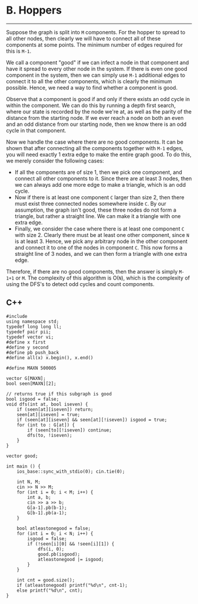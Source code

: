 # B. Hoppers

---

Suppose the graph is split into `M` components. For the hopper to spread to all other nodes, then clearly we will have to connect all of these components at some points. The minimum number of edges required for this is `M-1`.

We call a component "good" if we can infect a node in that component and have it spread to every other node in the system. If there is even one good component in the system, then we can simply use `M-1` additional edges to connect it to all the other components, which is clearly the minimum possible. Hence, we need a way to find whether a component is good.

Observe that a component is good if and only if there exists an odd cycle in within the component. We can do this by running a depth first search, where our state is recorded by the node we're at, as well as the parity of the distance from the starting node. If we ever reach a node on both an even and an odd distance from our starting node, then we know there is an odd cycle in that component.

Now we handle the case where there are no good components. It can be shown that after connecting all the components together with `M-1` edges, you will need exactly 1 extra edge to make the entire graph good. To do this, we merely consider the following cases:
- If all the components are of size 1, then we pick one component, and connect all other components to it. Since there are at least 3 nodes, then we can always add one more edge to make a triangle, which is an odd cycle.
- Now if there is at least one component `C` larger than size 2, then there must exist three connected nodes somewhere inside `C`. By our assumption, the graph isn't good, these three nodes do not form a triangle, but rather a straight line. We can make it a triangle with one extra edge.
- Finally, we consider the case where there is at least one component `C` with size 2. Clearly there must be at least one other component, since `N` is at least 3. Hence, we pick any arbitrary node in the other component and connect it to one of the nodes in component `C`. This now forms a straight line of 3 nodes, and we can then form a triangle with one extra edge.

Therefore, if there are no good components, then the answer is simply `M-1+1` or `M`. The complexity of this algorithm is O(`N`), which is the complexity of using the DFS's to detect odd cycles and count components.

## C++
<pre class="line-numbers"><code class="language-c++">#include <bits/stdc++.h>
using namespace std;
typedef long long ll;
typedef pair<int, int> pii;
typedef vector<int> vi;
#define x first
#define y second
#define pb push_back
#define all(x) x.begin(), x.end()

#define MAXN 500005

vector<int> G[MAXN];
bool seen[MAXN][2];

// returns true if this subgraph is good
bool isgood = false;
void dfs(int at, bool iseven) {
	if (seen[at][iseven]) return;
	seen[at][iseven] = true;
	if (seen[at][iseven] && seen[at][!iseven]) isgood = true;
	for (int to : G[at]) {
		if (seen[to][!iseven]) continue;
		dfs(to, !iseven);
	}
}

vector<bool> good;

int main () {
	ios_base::sync_with_stdio(0); cin.tie(0);

	int N, M;
	cin >> N >> M;
	for (int i = 0; i < M; i++) {
		int a, b;
		cin >> a >> b;
		G[a-1].pb(b-1);
		G[b-1].pb(a-1);
	}

	bool atleastonegood = false;
	for (int i = 0; i < N; i++) {
		isgood = false;
		if (!seen[i][0] && !seen[i][1]) {
			dfs(i, 0);
			good.pb(isgood);
			atleastonegood |= isgood;
		}
	}

	int cnt = good.size();
	if (atleastonegood) printf("%d\n", cnt-1);
	else printf("%d\n", cnt);
}
</code></pre>
